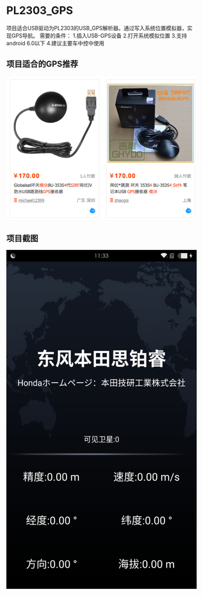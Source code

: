 # PL2303_GPS
项目适合USB驱动为PL2303的USB_GPS解析器。通过写入系统位置模拟器，实现GPS导航。
需要的条件：
1.插入USB-GPS设备
2.打开系统模拟位置
3.支持android 6.0以下
4.建议主要车中控中使用
## 项目适合的GPS推荐
![image](https://github.com/Veryed-VS/PL2303_GPS/blob/master/image_01.png)
## 项目截图
![image](https://github.com/Veryed-VS/PL2303_GPS/blob/master/image_02.png)
